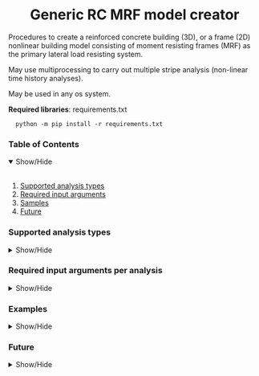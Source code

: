 <h1 align="center">Generic RC MRF model creator</h1>

Procedures to create a reinforced concrete building (3D), or a frame (2D) nonlinear building model
consisting of moment resisting frames (MRF) as the primary lateral load resisting system.

May use multiprocessing to carry out multiple stripe analysis (non-linear time history analyses).

May be used in any os system.


**Required libraries**: requirements.txt

      python -m pip install -r requirements.txt

### Table of Contents
<details open>
<summary>Show/Hide</summary>
<br>

1. [Supported analysis types](#analysis)
2. [Required input arguments](#input)
3. [Samples](#samples)
4. [Future](#future)

</details>


### Supported analysis types
<details>
<a name="analysis"></a>
<summary>Show/Hide</summary>
<br>

1. Static elastic analysis (ST)
2. Modal analysis (MA)
3. Equivalent lateral force (ELF)
4. Static pushover analysis (PO)
5. Non-linear time history analysis (NLTHA)
   1. Incremental dynamic analysis (IDA)
	2. Multiple stripe analysis (MSA)
	
</details>


### Required input arguments per analysis
<details>
<a name="input"></a>
<summary>Show/Hide</summary>
<br>

* **sections_file** - required for All
  	
		csv or pickle file or DataFrame with hysteretic model parameters

* **loads_file** - required for All

		csv file masses and gravity loads

* **materials_file** - required for All

		csv file containing material properties

* **outputsDir** - required for All

		Directory to export outputs to

* **gmdir** - required for IDA and MSA
		
		Directory to read records from

* **gmfileNames** - required for IDA and MSA

		File names in order of ["GM_names_x", "GM_names_y", "GM_time_step"]

* **IM_type** - required for IDA, default to 2

		Intensity measure type

* **max_runs** - required for IDA, default to 15

		Maxium number of runs per record

* **analysis_time_step** - required for IDA and MSA, default to 0.01

		Nonlinear analysis time step

* **drift_capacity** - required for IDA, default to 10 (%)

		Assumed drift capacity for the building, beyond which the building is assumed to have collapsed

* **analysis_type** - required for All

		Analysis type to be run, list of strings, e.g. ["ST", "MA"] to run both ST and MA

* **system** - required for All, default to "space"

		May have two values:
			perimeter - exterior frames only as seismic lateral-load resisting frames
			space - all frames as seismic lateral-load resisting frames

* **hinge_model** - required for All, default to "Hysteretic"
		
		May have two values:
			Hysteretic - Hysteretic hinge models (uses offsets)
			Haselton - Haselton spring models (uses four node panel zones)

* **flag3d** - required for All, default to False

		False for 2D modelling
		True for 3D modelling

* **direction** - required for PO and ELF

		Direction of application for PO and ELF analysis
		0 stands for X direction, 1 stands for Y direction

* **export_at_each_step** - required for MSA and IDA, default to True

		True for exporting outputs for each time step (recommended)

* **period_assignment** - required for IDA, dictionary

		Period assignment ID for X and Y direction

* **periods_ida** - required for IDA

		List of float (periods) to use for IDA analysis

* **tcl_filename** - required for ST, MA, PO

		tcl filename necessary to generate tcl file models

	
</details>


### Examples
<details>
<a name="samples"></a>
<summary>Show/Hide</summary>
<br>

**3D building models**

Example 1: Static analysis - exampleStatic.py


Example 2: Modal analysis - exampleModel.py


Example 3: Static pushover analaysis - examplePushover.py


Example 4: MSA - exampleMSA.py


Example 5: IDA - exampleIDA.py


Example 6: Visualize - visualizeSPO.py


</details>

### Future
<details>
<a name="future"></a>
<summary>Show/Hide</summary>
<br>

* [ ] MA mid NLTHA 
* [ ] Quality testing
* [ ] Haselton hinge models, example
* [ ] 2D application examples
* [ ] Elastic models
* [ ] Add DOI for new release
* [ ] Into a library
* [x] 3D application examples
* [ ] IDA_HTF necessary?


</details>
